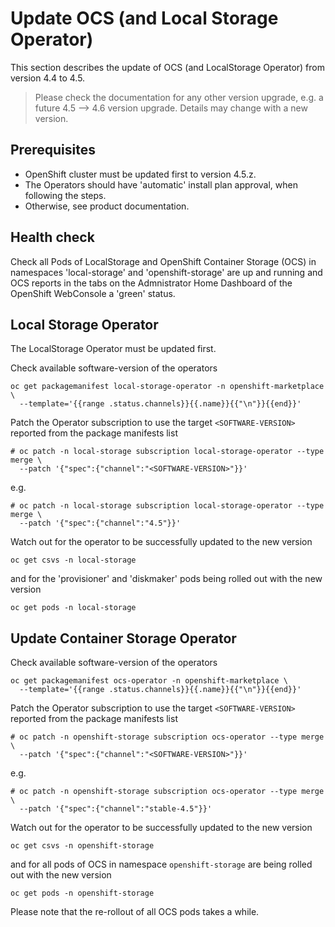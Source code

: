# Update OCS (and Local Storage Operator)

This section describes the update of OCS (and LocalStorage Operator) from version 4.4 to 4.5.

> Please check the documentation for any other version upgrade, e.g. a future 4.5 --> 4.6 version upgrade. Details may change with a new version.



## Prerequisites

* OpenShift cluster must be updated first to version 4.5.z.
* The Operators should have 'automatic' install plan approval, when following the steps.
* Otherwise, see product documentation.

## Health check

Check all Pods of LocalStorage and OpenShift Container Storage (OCS) in namespaces 'local-storage' and 'openshift-storage' are up and running and OCS reports in the tabs on the Admnistrator Home Dashboard of the OpenShift WebConsole a 'green' status.


## Local Storage Operator

The LocalStorage Operator must be updated first.

Check available software-version of the operators

```shell
oc get packagemanifest local-storage-operator -n openshift-marketplace \
  --template='{{range .status.channels}}{{.name}}{{"\n"}}{{end}}'
```

Patch the Operator subscription to use the target `<SOFTWARE-VERSION>` reported from the package manifests list

```shell
# oc patch -n local-storage subscription local-storage-operator --type merge \
  --patch '{"spec":{"channel":"<SOFTWARE-VERSION>"}}'
```

e.g.

```shell
# oc patch -n local-storage subscription local-storage-operator --type merge \
  --patch '{"spec":{"channel":"4.5"}}'
```

Watch out for the operator to be successfully updated to the new version

```shell
oc get csvs -n local-storage
```

and for the 'provisioner' and 'diskmaker' pods being rolled out with the new version

```shell
oc get pods -n local-storage
```



## Update Container Storage Operator

Check available software-version of the operators

```shell
oc get packagemanifest ocs-operator -n openshift-marketplace \
  --template='{{range .status.channels}}{{.name}}{{"\n"}}{{end}}'
```

Patch the Operator subscription to use the target `<SOFTWARE-VERSION>` reported from the package manifests list

```shell
# oc patch -n openshift-storage subscription ocs-operator --type merge \
  --patch '{"spec":{"channel":"<SOFTWARE-VERSION>"}}'
```

e.g.

```shell
# oc patch -n openshift-storage subscription ocs-operator --type merge \
  --patch '{"spec":{"channel":"stable-4.5"}}'
```

Watch out for the operator to be successfully updated to the new version

```shell
oc get csvs -n openshift-storage
```

and for all pods of OCS in namespace `openshift-storage` are being rolled out with the new version

```shell
oc get pods -n openshift-storage
```

Please note that the re-rollout of all OCS pods takes a while.


